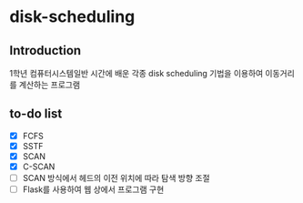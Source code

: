 # disk-scheduling

## Introduction

1학년 컴퓨터시스템일반 시간에 배운 각종 disk scheduling 기법을 이용하여 이동거리를 계산하는 프로그램  

## to-do list

 - [x] FCFS
 - [x] SSTF
 - [x] SCAN
 - [x] C-SCAN
 - [ ] SCAN 방식에서 헤드의 이전 위치에 따라 탐색 방향 조절
 - [ ] Flask를 사용하여 웹 상에서 프로그램 구현
